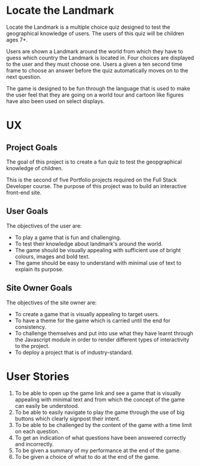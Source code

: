 # Locate the Landmark

Locate the Landmark is a multiple choice quiz designed to test the geographical knowledge of users. The users of this quiz will be children ages 7+. 

Users are shown a Landmark around the world from which they have to guess which country the Landmark is located in. Four choices are displayed to the user and they must choose one. Users a given a ten second time frame to choose an answer before the quiz automatically moves on to the next question. 

The game is designed to be fun through the language that is used to make the user feel that they are going on a world tour and cartoon like figures have also been used on select displays. 

# UX

## Project Goals

The goal of this project is to create a fun quiz to test the geopgraphical knowledge of children.

This is the second of five Portfolio projects required on the Full Stack Developer course. The purpose of this project was to build an interactive front-end site.

## User Goals

The objectives of the user are:

* To play a game that is fun and challenging.
* To test their knowledge about landmark's around the world.
* The game should be visually appealing with sufficient use of bright colours, images and bold text.  
* The game should be easy to understand with minimal use of text to explain its purpose.

## Site Owner Goals

The objectives of the site owner are:

* To create a game that is visually appealing to target users.
* To have a theme for the game which is carried until the end for consistency.
* To challenge themselves and put into use what they have learnt through the Javascript module in order to render different types of interactivity to the project.
* To deploy a project that is of industry-standard. 

# User Stories

1. To be able to open up the game link and see a game that is visually appealing with minimal text and from which the concept of the game can easily be understood.
2. To be able to easily navigate to play the game through the use of big buttons which clearly signpost their intent.
3. To be able to be challenged by the content of the game with a time limit on each question.
4. To get an indication of what questions have been answered correctly and incorrectly.
5. To be given a summary of my performance at the end of the game.
6. To be given a choice of what to do at the end of the game.





